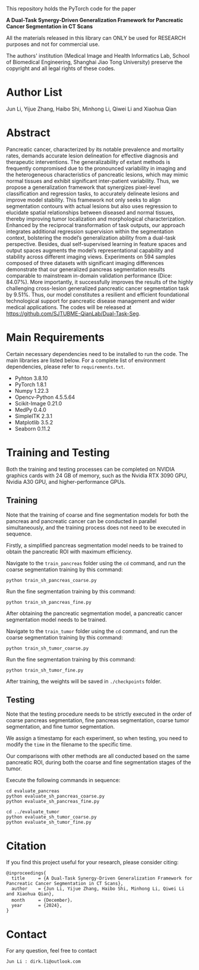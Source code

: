 This repository holds the PyTorch code for the paper

**A Dual-Task Synergy-Driven Generalization Framework for Pancreatic Cancer Segmentation in CT Scans**

All the materials released in this library can ONLY be used for RESEARCH purposes and not for commercial use.

The authors' institution (Medical Image and Health Informatics Lab, School of Biomedical Engineering, Shanghai Jiao Tong University) preserve the copyright and all legal rights of these codes.

# Author List

Jun Li, Yijue Zhang, Haibo Shi, Minhong Li, Qiwei Li and Xiaohua Qian

# Abstract

Pancreatic cancer, characterized by its notable prevalence and mortality rates, demands accurate lesion delineation for effective diagnosis and therapeutic interventions. The generalizability of extant methods is frequently compromised due to the pronounced variability in imaging and the heterogeneous characteristics of pancreatic lesions, which may mimic normal tissues and exhibit significant inter-patient variability. Thus, we propose a generalization framework that synergizes pixel-level classification and regression tasks, to accurately delineate lesions and improve model stability. This framework not only seeks to align segmentation contours with actual lesions but also uses regression to elucidate spatial relationships between diseased and normal tissues, thereby improving tumor localization and morphological characterization. Enhanced by the reciprocal transformation of task outputs, our approach integrates additional regression supervision within the segmentation context, bolstering the model’s generalization ability from a dual-task perspective. Besides, dual self-supervised learning in feature spaces and output spaces augments the model’s representational capability and stability across different imaging views. Experiments on 594 samples composed of three datasets with significant imaging differences demonstrate that our generalized pancreas segmentation results comparable to mainstream in-domain validation performance (Dice: 84.07%). More importantly, it successfully improves the results of the highly challenging cross-lesion generalized pancreatic cancer segmentation task by 9.51%. Thus, our model constitutes a resilient and efficient foundational technological support for pancreatic disease management and wider medical applications. The codes will be released at https://github.com/SJTUBME-QianLab/Dual-Task-Seg. 

# Main Requirements

Certain necessary dependencies need to be installed to run the code. The main libraries are listed below. For a complete list of environment dependencies, please refer to `requirements.txt`.

- Pyhton 3.8.10
- PyTorch 1.8.1
- Numpy 1.22.3
- Opencv-Python 4.5.5.64
- Scikit-Image 0.21.0
- MedPy 0.4.0
- SimpleITK 2.3.1
- Matplotlib 3.5.2 
- Seaborn 0.11.2


# Training and Testing

Both the training and testing processes can be completed on NVIDIA graphics cards with 24 GB of memory, such as the Nvidia RTX 3090 GPU, Nvidia A30 GPU, and higher-performance GPUs.

## Training

Note that the training of coarse and fine segmentation models for both the pancreas and pancreatic cancer can be conducted in parallel simultaneously, and the training process does not need to be executed in sequence.

Firstly, a simplified pancreas segmentation model needs to be trained to obtain the pancreatic ROI with maximum efficiency.

Navigate to the `train_pancreas` folder using the `cd` command, and run the coarse segmentation training by this command:

```
python train_sh_pancreas_coarse.py
```

Run the fine segmentation training by this command:

```
python train_sh_pancreas_fine.py
```

After obtaining the pancreatic segmentation model, a pancreatic cancer segmentation model needs to be trained.

Navigate to the `train_tumor` folder using the `cd` command, and run the coarse segmentation training by this command:

```
python train_sh_tumor_coarse.py
```

Run the fine segmentation training by this command:

```
python train_sh_tumor_fine.py
```

After training, the weights will be saved in ```./checkpoints``` folder.


## Testing

Note that the testing procedure needs to be strictly executed in the order of coarse pancreas segmentation, fine pancreas segmentation, coarse tumor segmentation, and fine tumor segmentation.

We assign a timestamp for each experiment, so when testing, you need to modify the `time` in the filename to the specific time.

Our comparisons with other methods are all conducted based on the same pancreatic ROI, during both the coarse and fine segmentation stages of the tumor.

Execute the following commands in sequence:

```
cd evaluate_pancreas
python evaluate_sh_pancreas_coarse.py
python evaluate_sh_pancreas_fine.py
```
```
cd ../evaluate_tumor
python evaluate_sh_tumor_coarse.py
python evaluate_sh_tumor_fine.py
```

# Citation

If you find this project useful for your research, please consider citing:

```
@inproceedings{
  title     = {A Dual-Task Synergy-Driven Generalization Framework for Pancreatic Cancer Segmentation in CT Scans},
  author    = {Jun Li, Yijue Zhang, Haibo Shi, Minhong Li, Qiwei Li and Xiaohua Qian},
  month     = {December}，
  year      = {2024},
}
```

# Contact

For any question, feel free to contact

```
Jun Li : dirk.li@outlook.com
```


